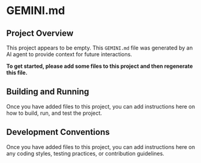 # GEMINI.md

## Project Overview

This project appears to be empty. This `GEMINI.md` file was generated by an AI agent to provide context for future interactions.

**To get started, please add some files to this project and then regenerate this file.**

## Building and Running

Once you have added files to this project, you can add instructions here on how to build, run, and test the project.

## Development Conventions

Once you have added files to this project, you can add instructions here on any coding styles, testing practices, or contribution guidelines.
